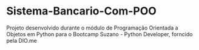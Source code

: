 ﻿# Sistema-Bancario-Com-POO

Projeto desenvolvido durante o módulo de Programação Orientada a Objetos em Python para o Bootcamp Suzano - Python Developer, forncido pela DIO.me
